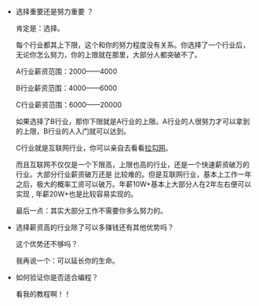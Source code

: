 - 选择重要还是努力重要 ？

  肯定是：选择。

  每个行业都其上下限，这个和你的努力程度没有关系。你选择了一个行业后，无论你怎么努力，你的上限就在那里，大部分人都突破不了。

  A行业薪资范围：2000——4000

  B行业薪资范围：4000——6000
  
  C行业薪资范围：6000——20000
  
  如果选择了B行业，那你下限就是A行业的上限。A行业的人很努力才可以拿到的上限，B行业的人入门就可以达到。
  
  C行业就是互联网行业，你可以亲自去看看[拉勾网](https://www.lagou.com/)。
  
  而且互联网不仅仅是一个下限高，上限也高的行业，还是一个快速薪资破万的行业。大部分行业薪资破万还是   比较难的。但是互联网行业，基本上工作一年之后，极大的概率工资可以破万。年薪10W+基本上大部分人在2年左右便可以实现 , 年薪20W+也是比较容易实现的。
  
  最后一点：其实大部分工作不需要你多么努力的。
  
  

- 选择薪资高的行业除了可以多赚钱还有其他优势吗？

  这个优势还不够吗？

  我再说一个：可以延长你的生命。

  

  

- 如何验证你是否适合编程？

  看我的教程啊！！

  

